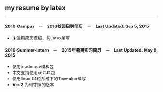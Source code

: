 ## my resume  by latex

**************

#### 2016-Campus　－　2016校园招聘简历　－　Last Updated: Sep 5, 2015
* 未使用简历模板，纯Latex编写  

#### 2016-Summer-Intern　－　2015年暑期实习简历　－　Last Updated: May 9, 2015
* 使用moderncv模板包
* 中文支持使用xeCJK包
* 使用linux 64位系统下的Texmaker编写
* __Ver.2__ 为带寸照的版本
